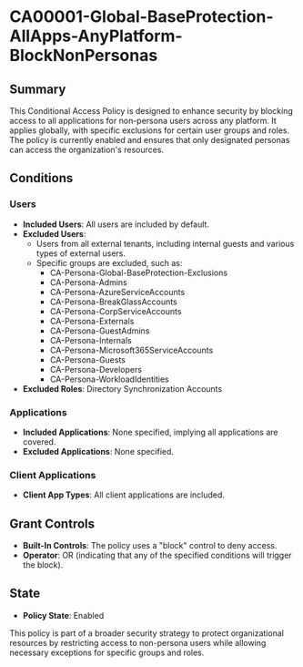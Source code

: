 # CA00001-Global-BaseProtection-AllApps-AnyPlatform-BlockNonPersonas

## Summary
This Conditional Access Policy is designed to enhance security by blocking access to all applications for non-persona users across any platform. It applies globally, with specific exclusions for certain user groups and roles. The policy is currently enabled and ensures that only designated personas can access the organization's resources.

## Conditions

### Users
- **Included Users**: All users are included by default.
- **Excluded Users**: 
  - Users from all external tenants, including internal guests and various types of external users.
  - Specific groups are excluded, such as:
    - CA-Persona-Global-BaseProtection-Exclusions
    - CA-Persona-Admins
    - CA-Persona-AzureServiceAccounts
    - CA-Persona-BreakGlassAccounts
    - CA-Persona-CorpServiceAccounts
    - CA-Persona-Externals
    - CA-Persona-GuestAdmins
    - CA-Persona-Internals
    - CA-Persona-Microsoft365ServiceAccounts
    - CA-Persona-Guests
    - CA-Persona-Developers
    - CA-Persona-WorkloadIdentities
- **Excluded Roles**: Directory Synchronization Accounts

### Applications
- **Included Applications**: None specified, implying all applications are covered.
- **Excluded Applications**: None specified.

### Client Applications
- **Client App Types**: All client applications are included.

## Grant Controls
- **Built-In Controls**: The policy uses a "block" control to deny access.
- **Operator**: OR (indicating that any of the specified conditions will trigger the block).

## State
- **Policy State**: Enabled

This policy is part of a broader security strategy to protect organizational resources by restricting access to non-persona users while allowing necessary exceptions for specific groups and roles.
